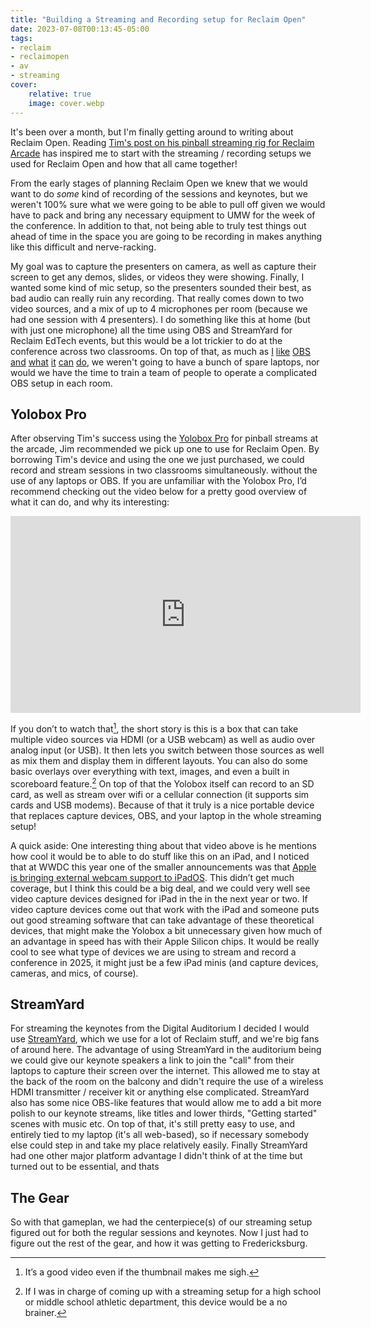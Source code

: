 ```yaml
---
title: "Building a Streaming and Recording setup for Reclaim Open"
date: 2023-07-08T00:13:45-05:00
tags:
- reclaim
- reclaimopen
- av
- streaming
cover:
    relative: true
    image: cover.webp
---
```


It's been over a month, but I'm finally getting around to writing about Reclaim Open. Reading [Tim's post on his pinball streaming rig for Reclaim Arcade](https://blog.timowens.io/building-a-streaming-rig/) has inspired me to start with the streaming / recording setups we used for Reclaim Open and how that all came together! 

From the early stages of planning Reclaim Open we knew that we would want to do *some* kind of recording of the sessions and keynotes, but we weren't 100% sure what we were going to be able to pull off given we would have to pack and bring any necessary equipment to UMW for the week of the conference. In addition to that, not being able to truly test things out ahead of time in the space you are going to be recording in makes anything like this difficult and nerve-racking. 

My goal was to capture the presenters on camera, as well as capture their screen to get any demos, slides, or videos they were showing. Finally, I wanted some kind of mic setup, so the presenters sounded their best, as bad audio can really ruin any recording. That really comes down to two video sources, and a mix of up to 4 microphones per room (because we had one session with 4 presenters). I do something like this at home (but with just one microphone) all the time using OBS and StreamYard for Reclaim EdTech events, but this would be a lot trickier to do at the conference across two classrooms. On top of that, as much as [I](https://jadin.me/understanding-containers-debrief/) [like](https://jadin.me/starting-obs-with-streamdeck/) [OBS](https://jadin.me/obs-and-streaming-youtubers/) [and](https://video.jadin.me/w/72HZva353wxGsbq5XcQkC2) [what](https://video.jadin.me/w/qQ9FinbCcoNV6gMhEVUoon) [it](https://video.jadin.me/w/9C1qadVNSQibH3tNHYgg5E) [can](https://video.jadin.me/w/4uYeLWmqy3p8zvVeqYwtLQ) [do](https://video.jadin.me/w/eiJvR4FKwLK2c1rFHyKFbE), we weren't going to have a bunch of spare laptops, nor would we have the time to train a team of people to operate a complicated OBS setup in each room. 

## Yolobox Pro

After observing Tim's success using the [Yolobox Pro](https://www.yololiv.com/yoloboxPro) for pinball streams at the arcade, Jim recommended we pick up one to use for Reclaim Open. By borrowing Tim's device and using the one we just purchased, we could record and stream sessions in two classrooms simultaneously. without the use of any laptops or OBS. If you are unfamiliar with the Yolobox Pro, I’d recommend checking out the video below for a pretty good overview of what it can do, and why its interesting:

<iframe width="560" height="315" src="https://www.youtube-nocookie.com/embed/dO-iiMo06bU" title="YouTube video player" frameborder="0" allow="accelerometer; autoplay; clipboard-write; encrypted-media; gyroscope; picture-in-picture; web-share" allowfullscreen></iframe>

If you don’t to watch that[^1], the short story is this is a box that can take multiple video sources via HDMI (or a USB webcam) as well as audio over analog input (or USB). It then lets you switch between those sources as well as mix them and display them in different layouts. You can also do some basic overlays over everything with text, images, and even a built in scoreboard feature.[^2] On top of that the Yolobox itself can record to an SD card, as well as stream over wifi or a cellular connection (it supports sim cards and USB modems). Because of that it truly is a nice portable device that replaces capture devices, OBS, and your laptop in the whole streaming setup!

[^1]: It’s a good video even if the thumbnail makes me sigh.

A quick aside: One interesting thing about that video above is he mentions how cool it would be to able to do stuff like this on an iPad, and I noticed that at WWDC this year one of the smaller announcements was that [Apple is bringing external webcam support to iPadOS](https://developer.apple.com/videos/play/wwdc2023/10106/). This didn’t get much coverage, but I think this could be a big deal, and we could very well see video capture devices designed for iPad in the in the next year or two. If video capture devices come out that work with the iPad and someone puts out good streaming software that can take advantage of these theoretical devices, that might make the Yolobox a bit unnecessary given how much of an advantage in speed has with their Apple Silicon chips. It would be really cool to see what type of devices we are using to stream and record a conference in 2025, it might just be a few iPad minis (and capture devices, cameras, and mics, of course).

[^2]: If I was in charge of coming up with a streaming setup for a high school or middle school athletic department, this device would be a no brainer.

## StreamYard

For streaming the keynotes from the Digital Auditorium I decided I would use [StreamYard](https://streamyard.com/), which we use for a lot of Reclaim stuff, and we're big fans of around here. The advantage of using StreamYard in the auditorium being we could give our keynote speakers a link to join the "call" from their laptops to capture their screen over the internet. This allowed me to stay at the back of the room on the balcony and didn't require the use of a wireless HDMI transmitter / receiver kit or anything else complicated. StreamYard also has some nice OBS-like features that would allow me to add a bit more polish to our keynote streams, like titles and lower thirds, "Getting started" scenes with music etc. On top of that, it's still pretty easy to use, and entirely tied to my laptop (it's all web-based), so if necessary somebody else could step in and take my place relatively easily. Finally StreamYard had one other major platform advantage I didn't think of at the time but turned out to be essential, and thats

## The Gear

So with that gameplan, we had the centerpiece(s) of our streaming setup figured out for both the regular sessions and keynotes. Now I just had to figure out the rest of the gear, and how it was getting to Fredericksburg.
